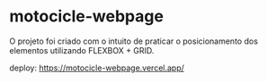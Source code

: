 # motocicle-webpage

O projeto foi criado com o intuito de praticar o posicionamento dos elementos utilizando FLEXBOX + GRID. 

deploy: https://motocicle-webpage.vercel.app/
